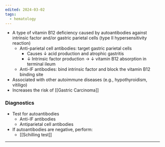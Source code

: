 ```yaml
---
edited: 2024-03-02
tags:
  - hematology
---
```

- A type of vitamin B12 deficiency caused by autoantibodies against intrinsic factor and/or gastric parietal cells (type II hypersensitivity reaction)
	- Anti-parietal cell antibodies: target gastric parietal cells
		- Causes ↓ acid production and atrophic gastritis
		- ↓ Intrinsic factor production → ↓ vitamin B12 absorption in terminal ileum
	- Anti-IF antibodies: bind intrinsic factor and block the vitamin B12 binding site
- Associated with other autoimmune diseases (e.g., hypothyroidism, vitiligo)
- Increases the risk of [[Gastric Carcinoma]] 

### Diagnostics
- Test for autoantibodies 
	- Anti-IF antibodies
	- Antiparietal cell antibodies
- If autoantibodies are negative, perform:
	- [[Schilling test]] 


---
